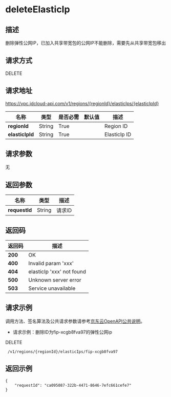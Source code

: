 # deleteElasticIp


## 描述
删除弹性公网IP，已加入共享带宽包的公网IP不能删除，需要先从共享带宽包移出

## 请求方式
DELETE

## 请求地址
https://vpc.jdcloud-api.com/v1/regions/{regionId}/elasticIps/{elasticIpId}

|名称|类型|是否必需|默认值|描述|
|---|---|---|---|---|
|**regionId**|String|True| |Region ID|
|**elasticIpId**|String|True| |ElasticIp ID|

## 请求参数
无


## 返回参数
|名称|类型|描述|
|---|---|---|
|**requestId**|String|请求ID|


## 返回码
|返回码|描述|
|---|---|
|**200**|OK|
|**400**|Invalid param 'xxx'|
|**404**|elasticIp 'xxx' not found|
|**500**|Unknown server error|
|**503**|Service unavailable|

## 请求示例

调用方法、签名算法及公共请求参数请参考[京东云OpenAPI公共说明](https://docs.jdcloud.com/common-declaration/api/introduction)。

- 请求示例：删除ID为fip-xcgb8fva97的弹性公网ip

DELETE
```
 /v1/regions/{regionId}/elasticIps/fip-xcgb8fva97

```

## 返回示例
```
{
    "requestId": "ca095087-322b-4471-8646-7efc661cefe7"
}
```
